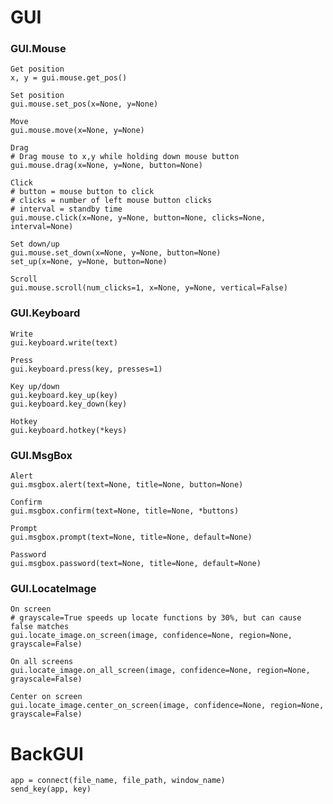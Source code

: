# GUI
  ### GUI.Mouse
    Get position
    x, y = gui.mouse.get_pos()

    Set position
    gui.mouse.set_pos(x=None, y=None)
    
    Move
    gui.mouse.move(x=None, y=None)

    Drag
    # Drag mouse to x,y while holding down mouse button
    gui.mouse.drag(x=None, y=None, button=None)

    Click
    # button = mouse button to click
    # clicks = number of left mouse button clicks
    # interval = standby time
    gui.mouse.click(x=None, y=None, button=None, clicks=None, interval=None)

    Set down/up
    gui.mouse.set_down(x=None, y=None, button=None)
    set_up(x=None, y=None, button=None)

    Scroll
    gui.mouse.scroll(num_clicks=1, x=None, y=None, vertical=False)

  ### GUI.Keyboard
    Write
    gui.keyboard.write(text)
    
    Press
    gui.keyboard.press(key, presses=1)

    Key up/down
    gui.keyboard.key_up(key)
    gui.keyboard.key_down(key)

    Hotkey
    gui.keyboard.hotkey(*keys)

  ### GUI.MsgBox
    Alert
    gui.msgbox.alert(text=None, title=None, button=None)

    Confirm
    gui.msgbox.confirm(text=None, title=None, *buttons)

    Prompt
    gui.msgbox.prompt(text=None, title=None, default=None)

    Password
    gui.msgbox.password(text=None, title=None, default=None)

  ### GUI.LocateImage
    On screen
    # grayscale=True speeds up locate functions by 30%, but can cause false matches
    gui.locate_image.on_screen(image, confidence=None, region=None, grayscale=False)

    On all screens
    gui.locate_image.on_all_screen(image, confidence=None, region=None, grayscale=False)

    Center on screen
    gui.locate_image.center_on_screen(image, confidence=None, region=None, grayscale=False)


# BackGUI
    app = connect(file_name, file_path, window_name)
    send_key(app, key)
